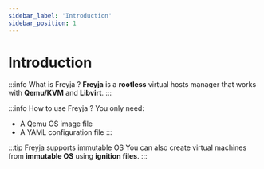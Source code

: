 ```yaml
---
sidebar_label: 'Introduction'
sidebar_position: 1
---
```


# Introduction

:::info What is Freyja ?
**Freyja** is a **rootless** virtual hosts manager that works with **Qemu/KVM** and **Libvirt**.
:::

:::info How to use Freyja ?
You only need:
- A Qemu OS image file
- A YAML configuration file
:::

:::tip Freyja supports immutable OS
You can also create virtual machines from **immutable OS** using **ignition files**.
:::